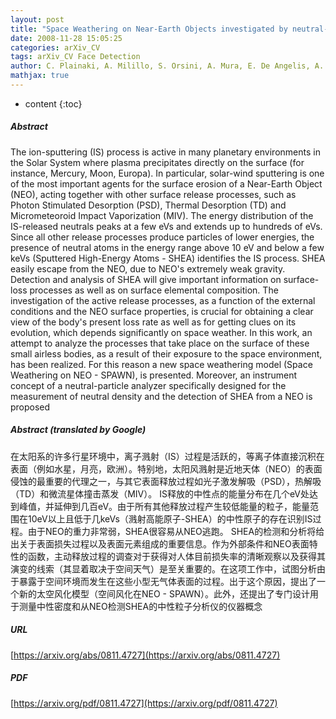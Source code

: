 ```yaml
---
layout: post
title: "Space Weathering on Near-Earth Objects investigated by neutral-particle detection"
date: 2008-11-28 15:05:25
categories: arXiv_CV
tags: arXiv_CV Face Detection
author: C. Plainaki, A. Milillo, S. Orsini, A. Mura, E. De Angelis, A. M. Di Lellis, E. Dotto, S. Livi, V. Mangano, S. Massetti, M. E. Palumbo
mathjax: true
---
```


* content
{:toc}

##### Abstract
The ion-sputtering (IS) process is active in many planetary environments in the Solar System where plasma precipitates directly on the surface (for instance, Mercury, Moon, Europa). In particular, solar-wind sputtering is one of the most important agents for the surface erosion of a Near-Earth Object (NEO), acting together with other surface release processes, such as Photon Stimulated Desorption (PSD), Thermal Desorption (TD) and Micrometeoroid Impact Vaporization (MIV). The energy distribution of the IS-released neutrals peaks at a few eVs and extends up to hundreds of eVs. Since all other release processes produce particles of lower energies, the presence of neutral atoms in the energy range above 10 eV and below a few keVs (Sputtered High-Energy Atoms - SHEA) identifies the IS process. SHEA easily escape from the NEO, due to NEO's extremely weak gravity. Detection and analysis of SHEA will give important information on surface-loss processes as well as on surface elemental composition. The investigation of the active release processes, as a function of the external conditions and the NEO surface properties, is crucial for obtaining a clear view of the body's present loss rate as well as for getting clues on its evolution, which depends significantly on space weather. In this work, an attempt to analyze the processes that take place on the surface of these small airless bodies, as a result of their exposure to the space environment, has been realized. For this reason a new space weathering model (Space Weathering on NEO - SPAWN), is presented. Moreover, an instrument concept of a neutral-particle analyzer specifically designed for the measurement of neutral density and the detection of SHEA from a NEO is proposed

##### Abstract (translated by Google)
在太阳系的许多行星环境中，离子溅射（IS）过程是活跃的，等离子体直接沉积在表面（例如水星，月亮，欧洲）。特别地，太阳风溅射是近地天体（NEO）的表面侵蚀的最重要的代理之一，与其它表面释放过程如光子激发解吸（PSD），热解吸（TD）和微流星体撞击蒸发（MIV）。 IS释放的中性点的能量分布在几个eV处达到峰值，并延伸到几百eV。由于所有其他释放过程产生较低能量的粒子，能量范围在10eV以上且低于几keVs（溅射高能原子-SHEA）的中性原子的存在识别IS过程。由于NEO的重力非常弱，SHEA很容易从NEO逃跑。 SHEA的检测和分析将给出关于表面损失过程以及表面元素组成的重要信息。作为外部条件和NEO表面特性的函数，主动释放过程的调查对于获得对人体目前损失率的清晰观察以及获得其演变的线索（其显着取决于空间天气）是至关重要的。在这项工作中，试图分析由于暴露于空间环境而发生在这些小型无气体表面的过程。出于这个原因，提出了一个新的太空风化模型（空间风化在NEO  -  SPAWN）。此外，还提出了专门设计用于测量中性密度和从NEO检测SHEA的中性粒子分析仪的仪器概念

##### URL
[https://arxiv.org/abs/0811.4727](https://arxiv.org/abs/0811.4727)

##### PDF
[https://arxiv.org/pdf/0811.4727](https://arxiv.org/pdf/0811.4727)

